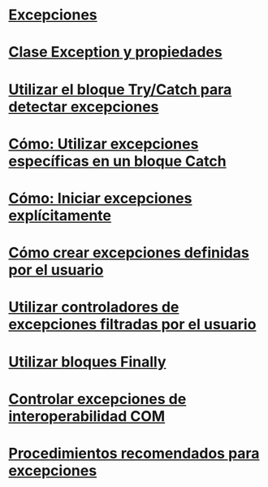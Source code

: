 # [Excepciones](index.md)
# [Clase Exception y propiedades](exception-class-and-properties.md)
# [Utilizar el bloque Try/Catch para detectar excepciones](how-to-use-the-try-catch-block-to-catch-exceptions.md)
# [Cómo: Utilizar excepciones específicas en un bloque Catch](how-to-use-specific-exceptions-in-a-catch-block.md)
# [Cómo: Iniciar excepciones explícitamente](how-to-explicitly-throw-exceptions.md)
# [Cómo crear excepciones definidas por el usuario](how-to-create-user-defined-exceptions.md)
# [Utilizar controladores de excepciones filtradas por el usuario](using-user-filtered-exception-handlers.md)
# [Utilizar bloques Finally](how-to-use-finally-blocks.md)
# [Controlar excepciones de interoperabilidad COM](handling-com-interop-exceptions.md)
# [Procedimientos recomendados para excepciones](best-practices-for-exceptions.md)
